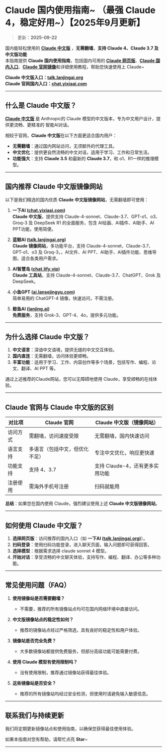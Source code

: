 # Claude 国内使用指南~ （最强 Claude 4，稳定好用~）【2025年9月更新】

> 更新：**2025-09-22**     

国内能轻松使用的 [**Claude 中文版**](https://talk.lanjingai.org) ，**无需翻墙**，**支持 Claude 4、Claude 3.7 及中文版功能**    
本指南提供 **Claude 国内使用指南**，包括国内可用的 [**Claude 网页版**](https://talk.lanjingai.org)、[**Claude 国内入口**](https://xsimplechat.com)、[**Claude 官网镜像**](https://chat.yixiaai.com)和详细使用教程，帮助您快速使用上 Claude~

**Claude 中文版入口：[talk.lanjingai.org](https://talk.lanjingai.org)**   
**Claude 官网国内入口：[chat.yixiaai.com](https://xsimplechat.com)** 

---

## 什么是 Claude 中文版？

[**Claude 中文版**](https://talk.lanjingai.org) 是 Anthropic的 Claude 模型的中文版本，专为中文用户设计，提供更流畅、更精准的 智能AI对话。

相较于官网，**Claude 中文版**在以下方面更适合国内用户：

- **无需翻墙**：通过国内网站访问，无须额外的代理工具。
- **中文优化**：提供更自然流畅的中文对话，适用于学习、工作和日常生活。
- **功能强大**：支持 **Claude 3.5** 和最新的 **Claude 3.7**，和 o1、R1一样的推理模型。

---

## 国内推荐 Claude 中文版镜像网站

以下是我们精选的国内优质 **Claude 中文版镜像网站**，无需翻墙即可使用：

1. **一下AI ([chat.yixiaai.com](https://xsimplechat.com/))**   
   **Claude 中文版**，提供支持 Claude-4-sonnet、Claude-3.7、GPT-o1、o3、Groq-3 及 DeepSeek R1 的全面服务，包含 AI绘画、AI插件、AI助手、AI PPT功能，使用简便。

2. **蓝鲸AI ([talk.lanjingai.org](https://talk.lanjingai.org/))**  
   **Claude 镜像网站**，多功能平台，支持 Claude-4-sonnet、Claude-3.7、GPT-o1、o3 及 Groq-3，，AI文件、AI PPT、AI助手、AI插件功能、思维导图，适合各类用户需求。

3. **AI智慧岛 ([chat.lify.vip](https://chat.yixiaai.com/))**  
   **Claude 工具站**，支持 Claude-4-sonnet、Claude-3.7、ChatGPT、Grok 及 DeepSeek。

4. **小鱼GPT ([ai.lansejingyu.com](https://ai.lansejingyu.com/))**  
   简单易用的 ChatGPT-4 镜像，快速访问，不需注册。

5. **鲸鱼AI ([lanjing.ai](https://lanjing.pro/))**  
   **免费服务**，支持 Grok-3、GPT-4、4o，提供多元功能。


---

## 为什么选择 Claude 中文版？

1. **中文语言**：深谙中文语境，提供无缝的中文交互体验。
2. **国内直连**：无需翻墙，访问体验更顺畅。
3. **丰富功能**：适用于学习、工作、内容创作等多个场景，包括写作、编程、论文、翻译、AI PPT 等。

通过上述推荐的Claude网站，您可以无障碍地使用 Claude，享受顺畅的在线体验。

---

## Claude 官网与 Claude 中文版的区别

| 对比项              | Claude 官网                 | Claude 中文版（镜像网站）           |
|---------------------|-----------------------------|------------------------------------|
| 访问方式            | 需翻墙，访问速度受限         | 无需翻墙，国内快速访问              |
| 语言支持            | 多语言（包括中文，但优化不足）| 专注中文优化，响应更快速            |
| 功能支持            | 支持 4、3.7          | 支持 Claude-4，还有更多实用功能 |
| 注册使用            | 需海外手机号注册             | 扫码就能用          |

**总结**：如果您在国内使用 Claude，强烈建议使用上述 **Claude 中文版镜像网站**。

---

## 如何使用 Claude 中文版？

1. **选择网页版**：访问推荐的国内入口（如 **一下AI ([talk.lanjingai.org](https://talk.lanjingai.org))**）。
2. **扫码登录**：使用扫码功能登录，进入聊天页面，输入问题即可获得回答。
3. **选择模型**：根据需求选择 claude sonnet 4 模型。
4. **开始对话**：享受流畅的中文聊天体验，支持写作、编程、翻译、办公等多种功能。

---

## 常见使用问题（FAQ）

1. **使用镜像站是否需要翻墙？**
   - 不需要，推荐的所有镜像站点均可在国内网络环境中直接访问。

2. **中文版镜像站点的稳定性如何？**
   - 推荐的镜像站点经过严格筛选，具有良好的稳定性和用户体验。

3. **镜像站是否完全免费？**
   - 大多数镜像站都提供免费服务，但部分高级功能可能需要付费。

4. **使用 Claude 模型有使用限制吗？**
   - 没有使用限制，推荐通过镜像站获得最佳体验。

5. **这些镜像站是否安全？**
   - 推荐的所有镜像站均经过安全检测，但使用时请避免输入敏感信息。

---

## 联系我们与持续更新

我们将定期更新镜像站点和使用指南，以确保您获得最佳使用体验。

如果本指南对您有帮助，请帮忙点亮 **Star**~

---
